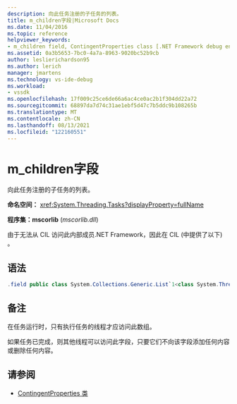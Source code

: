 ```yaml
---
description: 向此任务注册的子任务的列表。
title: m_children字段|Microsoft Docs
ms.date: 11/04/2016
ms.topic: reference
helpviewer_keywords:
- m_children field, ContingentProperties class [.NET Framework debug engines]
ms.assetid: 0a3b5653-7bc0-4a7a-8963-9020bc52b9cb
author: leslierichardson95
ms.author: lerich
manager: jmartens
ms.technology: vs-ide-debug
ms.workload:
- vssdk
ms.openlocfilehash: 17f009c25ce6de66a6ac4ce0ac2b1f304dd22a72
ms.sourcegitcommit: 68897da7d74c31ae1ebf5d47c7b5ddc9b108265b
ms.translationtype: MT
ms.contentlocale: zh-CN
ms.lasthandoff: 08/13/2021
ms.locfileid: "122160551"
---
```

# <a name="m_children-field"></a>m_children字段
向此任务注册的子任务的列表。

 **命名空间：** <xref:System.Threading.Tasks?displayProperty=fullName>

 **程序集：mscorlib** (*mscorlib.dll*) 

 由于无法从 CIL 访问此内部成员.NET Framework，因此在 CIL (中提供了以下) 。

## <a name="syntax"></a>语法

```csharp
.field public class System.Collections.Generic.List`1<class System.Threading.Tasks.Task> m_children
```

## <a name="remarks"></a>备注
 在任务运行时，只有执行任务的线程才应访问此数组。

 如果任务已完成，则其他线程可以访问此字段，只要它们不向该字段添加任何内容或删除任何内容。

## <a name="see-also"></a>请参阅
- [ContingentProperties 类](../../extensibility/debugger/contingentproperties-class-internal-members.md)
